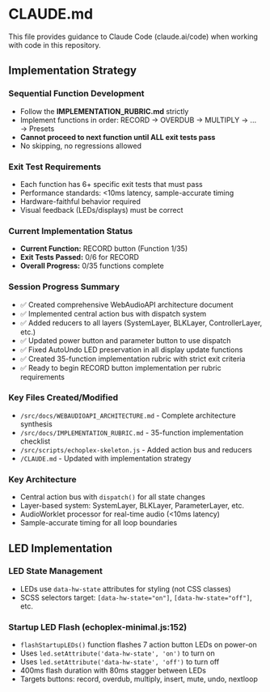 # CLAUDE.md

This file provides guidance to Claude Code (claude.ai/code) when working with code in this repository.

## Implementation Strategy

### Sequential Function Development
- Follow the **IMPLEMENTATION_RUBRIC.md** strictly
- Implement functions in order: RECORD → OVERDUB → MULTIPLY → ... → Presets
- **Cannot proceed to next function until ALL exit tests pass**
- No skipping, no regressions allowed

### Exit Test Requirements
- Each function has 6+ specific exit tests that must pass
- Performance standards: <10ms latency, sample-accurate timing
- Hardware-faithful behavior required
- Visual feedback (LEDs/displays) must be correct

### Current Implementation Status
- **Current Function:** RECORD button (Function 1/35)
- **Exit Tests Passed:** 0/6 for RECORD  
- **Overall Progress:** 0/35 functions complete

### Session Progress Summary
- ✅ Created comprehensive WebAudioAPI architecture document
- ✅ Implemented central action bus with dispatch system
- ✅ Added reducers to all layers (SystemLayer, BLKLayer, ControllerLayer, etc.)
- ✅ Updated power button and parameter button to use dispatch
- ✅ Fixed AutoUndo LED preservation in all display update functions
- ✅ Created 35-function implementation rubric with strict exit criteria
- ✅ Ready to begin RECORD button implementation per rubric requirements

### Key Files Created/Modified
- `/src/docs/WEBAUDIOAPI_ARCHITECTURE.md` - Complete architecture synthesis
- `/src/docs/IMPLEMENTATION_RUBRIC.md` - 35-function implementation checklist
- `/src/scripts/echoplex-skeleton.js` - Added action bus and reducers
- `/CLAUDE.md` - Updated with implementation strategy

### Key Architecture
- Central action bus with `dispatch()` for all state changes
- Layer-based system: SystemLayer, BLKLayer, ParameterLayer, etc.
- AudioWorklet processor for real-time audio (<10ms latency)
- Sample-accurate timing for all loop boundaries

## LED Implementation

### LED State Management
- LEDs use `data-hw-state` attributes for styling (not CSS classes)
- SCSS selectors target: `[data-hw-state="on"]`, `[data-hw-state="off"]`, etc.

### Startup LED Flash (echoplex-minimal.js:152)
- `flashStartupLEDs()` function flashes 7 action button LEDs on power-on
- Uses `led.setAttribute('data-hw-state', 'on')` to turn on
- Uses `led.setAttribute('data-hw-state', 'off')` to turn off
- 400ms flash duration with 80ms stagger between LEDs
- Targets buttons: record, overdub, multiply, insert, mute, undo, nextloop